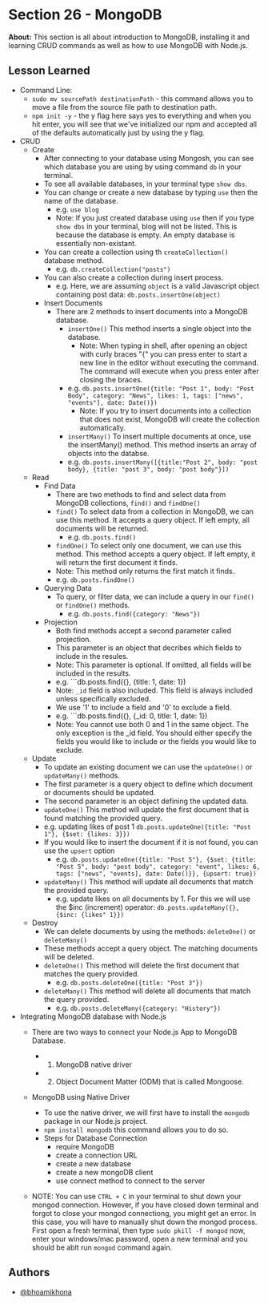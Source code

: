 
# Section 26 - MongoDB

**About:** This section is all about introduction to MongoDB, installing it and learning CRUD commands as well as how to use MongoDB with Node.js.
## Lesson Learned
- Command Line:
    - ```sudo mv sourcePath destinationPath``` - this command allows you to move a file from the source file path to destination path.
    - ```npm init -y``` - the y flag here says yes to everything and when you hit enter, you will see that we've initialized our npm and accepted all of the defaults automatically just by using the y flag.
- CRUD
    - Create
        - After connecting to your database using Mongosh, you can see which database you are using by using command ```db``` in your terminal.
        - To see all available databases, in your terminal type ```show dbs```.
        - You can change or create a new database by typing ```use``` then the name of the database.
            - e.g. ```use blog```
            - Note: If you just created database using ```use``` then if you type ```show dbs``` in your terminal, blog will not be listed. This is because the database is empty. An empty database is essentially non-existant.
        - You can create a collection using th ```createCollection()``` database method.
            - e.g. ```db.createCollection("posts")```
        - You can also create a collection during insert process.
            - e.g. Here, we are assuming ```object``` is a valid Javascript object containing post data:
                ```db.posts.insertOne(object)```
        - Insert Documents
            - There are 2 methods to insert documents into a MongoDB database.
                - ```insertOne()``` This method inserts a single object into the database.
                    - Note: When typing in shell, after opening an object with curly braces "{" you can press enter to start a new line in the editor without executing the command. The command will execute when you press enter after closing the braces.
                - e.g. ```db.posts.insertOne({title: "Post 1", body: "Post Body", category: "News", likes: 1, tags: ["news", "events"], date: Date()})```
                    - Note: If you try to insert documents into a collection that does not exist, MongoDB will create the collection automatically.
                - ```insertMany()``` To insert multiple documents at once, use the insertMany() method. This method inserts an array of objects into the databse.
                - e.g. ```db.posts.insertMany([{title:"Post 2", body: "post body}, {title: "post 3", body: "post body"}])```
    - Read
        - Find Data
            - There are two methods to find and select data from MongoDB collections, ```find()``` and ```findOne()```
            - ```find()``` To select data from a collection in MongoDB, we can use this method. It accepts a query object. If left empty, all documents will be returned.
                - e.g. ```db.posts.find()```
            - ```findOne()``` To select only one document, we can use this method. This method accepts a query object. If left empty, it will return the first document it finds.
            - Note: This method only returns the first match it finds.
            - e.g. ```db.posts.findOne()```
        - Querying Data
            - To query, or filter data, we can include a query in our ```find()``` or ```findOne()``` methods.
                - e.g. ```db.posts.find({category: "News"})```
        - Projection
            - Both find methods accept a second parameter called projection.
            - This parameter is an object that decribes which fields to include in the resules.
            - Note: This parameter is optional. If omitted, all fields will be included in the results.
            - e.g. ```db.posts.find({}, {title: 1, date: 1})
            - Note: ```_id``` field is also included. This field is always included unless specifically excluded.
            - We use '1' to include a field and '0' to exclude a field.
            - e.g. ```db.posts.find({}, {_id: 0, title: 1, date: 1})
            - Note: You cannot use both 0 and 1 in the same object. The only exception is the _id field. You should either specify the fields you would like to include or the fields you would like to exclude.
    - Update
        - To update an existing document we can use the ```updateOne()``` or ```updateMany()``` methods.
        - The first parameter is a query object to define which document or documents should be updated.
        - The second parameter is an object defining the updated data.
        - ```updateOne()``` This method will update the first document that is found matching the provided query.
        - e.g. updating likes of post 1
            ```db.posts.updateOne({title: "Post 1"}, {$set: {likes: 3}})```
        - If you would like to insert the document if it is not found, you can use the ```upsert``` option
            - e.g. ```db.posts.updateOne({title: "Post 5"}, {$set: {title: "Post 5", body: "post body", category: "event", likes: 6, tags: ["news", "events], date: Date()}}, {upsert: true})```
        - ```updateMany()``` This method will update all documents that match the provided query.
            - e.g. update likes on all documents by 1. For this we will use the $inc (increment) operator:
                ```db.posts.updateMany({}, {$inc: {likes" 1}})```
    - Destroy
        - We can delete documents by using the methods: ```deleteOne()``` or ```deleteMany()```
        - These methods accept a query object. The matching documents will be deleted.
        - ```deleteOne()``` This method will delete the first document that matches the query provided.
            - e.g. ```db.posts.deleteOne({title: "Post 3"})```
        - ```deleteMany()``` This method will delete all documents that match the query provided.
            - e.g. ```db.posts.deleteMany({category: "History"})```
- Integrating MongoDB database with Node.js
    - There are two ways to connect your Node.js App to MongoDB Database.
        - 1. MongoDB native driver
        - 2. Object Document Matter (ODM) that is called Mongoose.

    - MongoDB using Native Driver
        - To use the native driver, we will first have to install the ```mongodb``` package in our Node.js project.
        - ```npm install mongodb``` this command allows you to do so.
        - Steps for Database Connection
            - require MongoDB
            - create a connection URL
            - create a new database
            - create a new mongoDB client
            - use connect method to connect to the server
    - NOTE: You can use ```CTRL + C``` in your terminal to shut down your mongod connection. However, if you have closed down terminal and forgot to close your mongod connectiong, you might get an error. In this case, you will have to manually shut down the mongod process. First open a fresh terminal, then type ```sudo pkill -f mongod``` now, enter your windows/mac password, open a new terminal and you should be ablt run ```mongod``` command again.

## Authors

- [@bhoamikhona](https://github.com/bhoamikhona)

